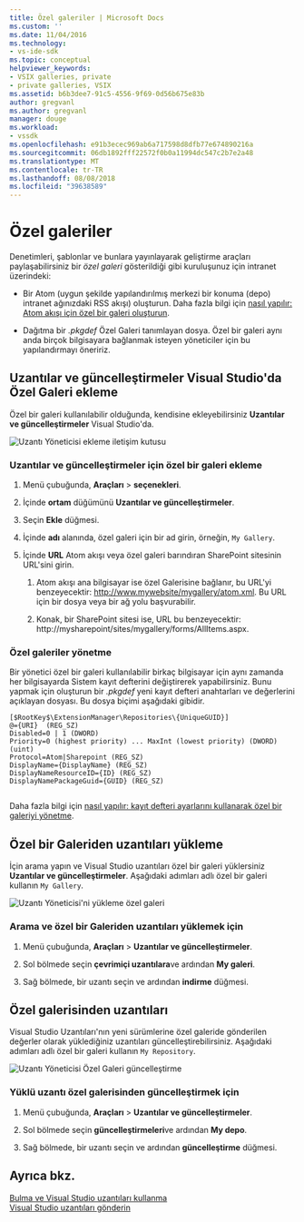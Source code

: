 ```yaml
---
title: Özel galeriler | Microsoft Docs
ms.custom: ''
ms.date: 11/04/2016
ms.technology:
- vs-ide-sdk
ms.topic: conceptual
helpviewer_keywords:
- VSIX galleries, private
- private galleries, VSIX
ms.assetid: b6b3dee7-91c5-4556-9f69-0d56b675e83b
author: gregvanl
ms.author: gregvanl
manager: douge
ms.workload:
- vssdk
ms.openlocfilehash: e91b3ecec969ab6a717598d8dfb77e674890216a
ms.sourcegitcommit: 06db1892fff22572f0b0a11994dc547c2b7e2a48
ms.translationtype: MT
ms.contentlocale: tr-TR
ms.lasthandoff: 08/08/2018
ms.locfileid: "39638589"
---
```

# <a name="private-galleries"></a>Özel galeriler
Denetimleri, şablonlar ve bunlara yayınlayarak geliştirme araçları paylaşabilirsiniz bir *özel galeri* gösterildiği gibi kuruluşunuz için intranet üzerindeki:  
  
-   Bir Atom (uygun şekilde yapılandırılmış merkezi bir konuma (depo) intranet ağınızdaki RSS akışı) oluşturun. Daha fazla bilgi için [nasıl yapılır: Atom akışı için özel bir galeri oluşturun](../extensibility/how-to-create-an-atom-feed-for-a-private-gallery.md).  
  
-   Dağıtma bir *.pkgdef* Özel Galeri tanımlayan dosya. Özel bir galeri aynı anda birçok bilgisayara bağlanmak isteyen yöneticiler için bu yapılandırmayı öneririz.  
  
## <a name="add-a-private-gallery-to-extensions-and-updates-in-visual-studio"></a>Uzantılar ve güncelleştirmeler Visual Studio'da Özel Galeri ekleme  
 Özel bir galeri kullanılabilir olduğunda, kendisine ekleyebilirsiniz **Uzantılar ve güncelleştirmeler** Visual Studio'da.  
  
 ![Uzantı Yöneticisi ekleme iletişim kutusu](../extensibility/media/em_adddialog.png "EM_AddDialog")  
  
### <a name="to-add-a-private-gallery-to-extensions-and-updates"></a>Uzantılar ve güncelleştirmeler için özel bir galeri ekleme  
  
1.  Menü çubuğunda, **Araçları** > **seçenekleri**.  
  
2.  İçinde **ortam** düğümünü **Uzantılar ve güncelleştirmeler**.  
  
3.  Seçin **Ekle** düğmesi.  
  
4.  İçinde **adı** alanında, özel galeri için bir ad girin, örneğin, `My Gallery`.  
  
5.  İçinde **URL** Atom akışı veya özel galeri barındıran SharePoint sitesinin URL'sini girin.  
  
    1.  Atom akışı ana bilgisayar ise özel Galerisine bağlanır, bu URL'yi benzeyecektir: http://www.mywebsite/mygallery/atom.xml.  Bu URL için bir dosya veya bir ağ yolu başvurabilir.  
  
    2.  Konak, bir SharePoint sitesi ise, URL bu benzeyecektir: http://mysharepoint/sites/mygallery/forms/AllItems.aspx.  
  
### <a name="manage-private-galleries"></a>Özel galeriler yönetme  
 Bir yönetici özel bir galeri kullanılabilir birkaç bilgisayar için aynı zamanda her bilgisayarda Sistem kayıt defterini değiştirerek yapabilirsiniz. Bunu yapmak için oluşturun bir *.pkgdef* yeni kayıt defteri anahtarları ve değerlerini açıklayan dosyası.  Bu dosya biçimi aşağıdaki gibidir.  
  
```  
[$RootKey$\ExtensionManager\Repositories\{UniqueGUID}]  
@={URI}  (REG_SZ)  
Disabled=0 | 1 (DWORD)  
Priority=0 (highest priority) ... MaxInt (lowest priority) (DWORD) (uint)  
Protocol=Atom|Sharepoint (REG_SZ)  
DisplayName={DisplayName} (REG_SZ)  
DisplayNameResourceID={ID} (REG_SZ)  
DisplayNamePackageGuid={GUID} (REG_SZ)  
  
```  
  
 Daha fazla bilgi için [nasıl yapılır: kayıt defteri ayarlarını kullanarak özel bir galeriyi yönetme](../extensibility/how-to-manage-a-private-gallery-by-using-registry-settings.md).  
  
## <a name="install-extensions-from-a-private-gallery"></a>Özel bir Galeriden uzantıları yükleme  
 İçin arama yapın ve Visual Studio uzantıları özel bir galeri yüklersiniz **Uzantılar ve güncelleştirmeler**. Aşağıdaki adımları adlı özel bir galeri kullanın `My Gallery`.  
  
 ![Uzantı Yöneticisi'ni yükleme özel galeri](../extensibility/media/em_.png "EM_")  
  
### <a name="to-search-for-and-install-extensions-from-a-private-gallery"></a>Arama ve özel bir Galeriden uzantıları yüklemek için  
  
1.  Menü çubuğunda, **Araçları** > **Uzantılar ve güncelleştirmeler**.  
  
2.  Sol bölmede seçin **çevrimiçi uzantılara**ve ardından **My galeri**.  
  
3.  Sağ bölmede, bir uzantı seçin ve ardından **indirme** düğmesi.  
  
## <a name="update-extensions-from-a-private-gallery"></a>Özel galerisinden uzantıları  
 Visual Studio Uzantıları'nın yeni sürümlerine özel galeride gönderilen değerler olarak yüklediğiniz uzantıları güncelleştirebilirsiniz. Aşağıdaki adımları adlı özel bir galeri kullanın `My Repository`.  
  
 ![Uzantı Yöneticisi Özel Galeri güncelleştirme](../extensibility/media/em_update.png "EM_Update")  
  
### <a name="to-update-an-installed-extension-from-a-private-gallery"></a>Yüklü uzantı özel galerisinden güncelleştirmek için  
  
1.  Menü çubuğunda, **Araçları** > **Uzantılar ve güncelleştirmeler**.  
  
2.  Sol bölmede seçin **güncelleştirmeleri**ve ardından **My depo**.  
  
3.  Sağ bölmede, bir uzantı seçin ve ardından **güncelleştirme** düğmesi.  
  
## <a name="see-also"></a>Ayrıca bkz.  
 [Bulma ve Visual Studio uzantıları kullanma](../ide/finding-and-using-visual-studio-extensions.md)   
 [Visual Studio uzantıları gönderin](../extensibility/shipping-visual-studio-extensions.md)